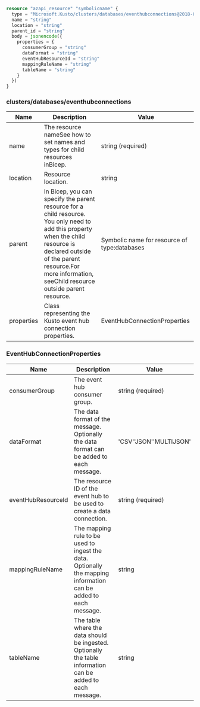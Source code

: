 ```terraform
resource "azapi_resource" "symbolicname" {
  type = "Microsoft.Kusto/clusters/databases/eventhubconnections@2018-09-07-preview"
  name = "string"
  location = "string"
  parent_id = "string"
  body = jsonencode({
    properties = {
      consumerGroup = "string"
      dataFormat = "string"
      eventHubResourceId = "string"
      mappingRuleName = "string"
      tableName = "string"
    }
  })
}

```

### clusters/databases/eventhubconnections

| Name | Description | Value |
|-|-|-|
| name | The resource nameSee how to set names and types for child resources inBicep. | string (required) |
| location | Resource location. | string |
| parent | In Bicep, you can specify the parent resource for a child resource. You only need to add this property when the child resource is declared outside of the parent resource.For more information, seeChild resource outside parent resource. | Symbolic name for resource of type:databases |
| properties | Class representing the Kusto event hub connection properties. | EventHubConnectionProperties |


### EventHubConnectionProperties

| Name | Description | Value |
|-|-|-|
| consumerGroup | The event hub consumer group. | string (required) |
| dataFormat | The data format of the message. Optionally the data format can be added to each message. | 'CSV''JSON''MULTIJSON' |
| eventHubResourceId | The resource ID of the event hub to be used to create a data connection. | string (required) |
| mappingRuleName | The mapping rule to be used to ingest the data. Optionally the mapping information can be added to each message. | string |
| tableName | The table where the data should be ingested. Optionally the table information can be added to each message. | string |


